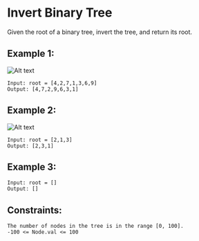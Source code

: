 # Invert Binary Tree

Given the root of a binary tree, invert the tree, and return its root.

## Example 1:
![Alt text](https://assets.leetcode.com/uploads/2021/03/14/invert1-tree.jpg)

```
Input: root = [4,2,7,1,3,6,9]
Output: [4,7,2,9,6,3,1]
```

## Example 2:
![Alt text](https://assets.leetcode.com/uploads/2021/03/14/invert2-tree.jpg)

```
Input: root = [2,1,3]
Output: [2,3,1]
```

## Example 3:

```
Input: root = []
Output: []
```

## Constraints:

```
The number of nodes in the tree is in the range [0, 100].
-100 <= Node.val <= 100
```
